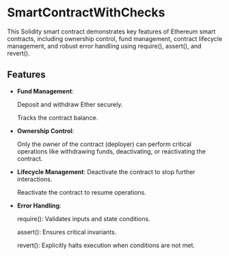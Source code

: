 # SmartContractWithChecks
This Solidity smart contract demonstrates key features of Ethereum smart contracts, including ownership control, fund management, contract lifecycle management, and robust error handling using require(), assert(), and revert().

## Features

- **Fund Management**:
  
    Deposit and withdraw Ether securely.

    Tracks the contract balance.



- **Ownership Control**:

     Only the owner of the contract (deployer) can perform critical operations like withdrawing funds, deactivating, or reactivating the contract.

 

- **Lifecycle Management**:
    Deactivate the contract to stop further interactions.

    Reactivate the contract to resume operations.
  
  

- **Error Handling**:

   require(): Validates inputs and state conditions.
  
    assert(): Ensures critical invariants.
  
    revert(): Explicitly halts execution when conditions are not met.
  
